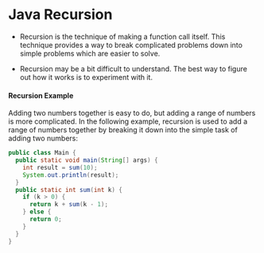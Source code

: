 # Java Recursion


- Recursion is the technique of making a function call itself. This technique provides a way to break complicated problems down into simple problems which are easier to solve.

- Recursion may be a bit difficult to understand. The best way to figure out how it works is to experiment with it.

#### Recursion Example

Adding two numbers together is easy to do, but adding a range of numbers is more complicated. In the following example, recursion is used to add a range of numbers together by breaking it down into the simple task of adding two numbers:

```java
public class Main {
  public static void main(String[] args) {
    int result = sum(10);
    System.out.println(result);
  }
  public static int sum(int k) {
    if (k > 0) {
      return k + sum(k - 1);
    } else {
      return 0;
    }
  }
}
```